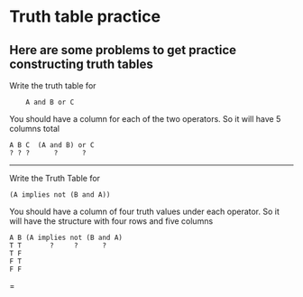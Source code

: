 # Truth table practice

Here are some problems to get practice constructing truth tables
---

Write the truth table for 
```
    A and B or C
```
You should have a column for each of the two operators.
So it will have 5 columns total
```
A B C  (A and B) or C
? ? ?      ?      ?
```

---

Write the Truth Table for
```
(A implies not (B and A))
```
You should have a column of four truth values under each  operator. So it will have the structure with four rows and five columns
```
A B (A implies not (B and A)
T T       ?     ?      ?     
T F
F T
F F
```
=
